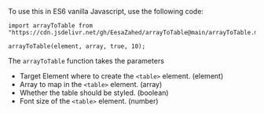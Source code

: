To use this in ES6 vanilla Javascript, use the following code:

```
import arrayToTable from "https://cdn.jsdelivr.net/gh/EesaZahed/arrayToTable@main/arrayToTable.min.js";

arrayToTable(element, array, true, 10);
```

The `arrayToTable` function takes the parameters

- Target Element where to create the `<table>` element. (element)
- Array to map in the `<table>` element. (array)
- Whether the table should be styled. (boolean)
- Font size of the `<table>` element. (number)
